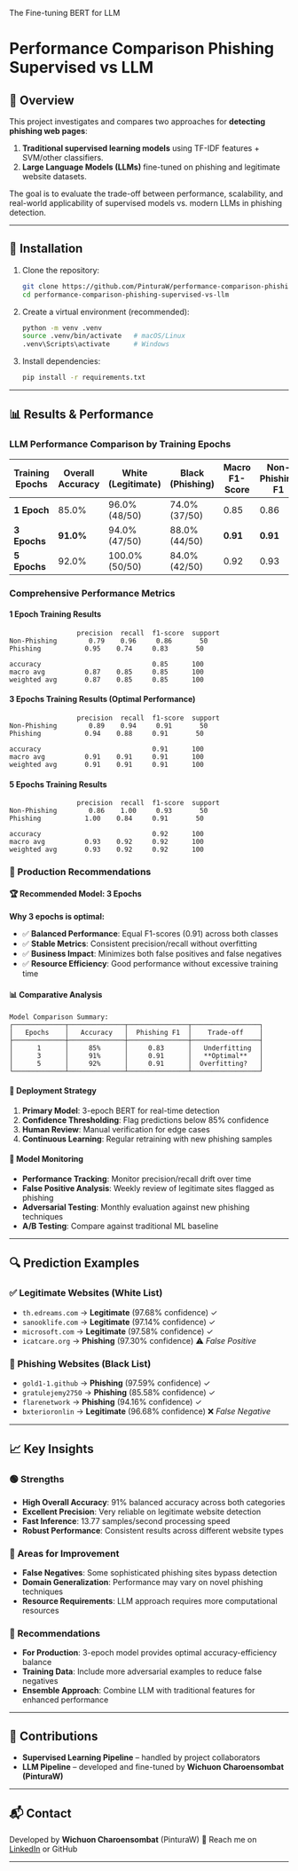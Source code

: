 The Fine-tuning BERT for LLM
# Performance Comparison Phishing Supervised vs LLM

## 📌 Overview
This project investigates and compares two approaches for **detecting phishing web pages**:
1. **Traditional supervised learning models** using TF-IDF features + SVM/other classifiers.  
2. **Large Language Models (LLMs)** fine-tuned on phishing and legitimate website datasets.

The goal is to evaluate the trade-off between performance, scalability, and real-world applicability of supervised models vs. modern LLMs in phishing detection.

---

## 🚀 Installation
1. Clone the repository:
   ```bash
   git clone https://github.com/PinturaW/performance-comparison-phishing-supervised-vs-llm.git
   cd performance-comparison-phishing-supervised-vs-llm
   ```

2. Create a virtual environment (recommended):

   ```bash
   python -m venv .venv
   source .venv/bin/activate   # macOS/Linux
   .venv\Scripts\activate      # Windows
   ```

3. Install dependencies:

   ```bash
   pip install -r requirements.txt
   ```

---

## 📊 Results & Performance

### LLM Performance Comparison by Training Epochs

| Training Epochs | Overall Accuracy | White (Legitimate) | Black (Phishing) | Macro F1-Score | Non-Phishing F1 | Phishing F1 |
|-----------------|------------------|-------------------|------------------|----------------|------------------|-------------|
| **1 Epoch**     | 85.0%           | 96.0% (48/50)    | 74.0% (37/50)   | 0.85          | 0.86            | 0.83        |
| **3 Epochs**    | **91.0%**       | 94.0% (47/50)    | 88.0% (44/50)   | **0.91**      | **0.91**        | **0.91**    |
| **5 Epochs**    | 92.0%           | 100.0% (50/50)   | 84.0% (42/50)   | 0.92          | 0.93            | 0.91        |

### Comprehensive Performance Metrics

#### 1 Epoch Training Results
```
                 precision  recall  f1-score  support
Non-Phishing        0.79    0.96     0.86       50
Phishing           0.95    0.74     0.83       50

accuracy                            0.85      100
macro avg          0.87    0.85     0.85      100
weighted avg       0.87    0.85     0.85      100
```

#### 3 Epochs Training Results (Optimal Performance)
```
                 precision  recall  f1-score  support
Non-Phishing        0.89    0.94     0.91       50
Phishing           0.94    0.88     0.91       50

accuracy                            0.91      100
macro avg          0.91    0.91     0.91      100
weighted avg       0.91    0.91     0.91      100
```

#### 5 Epochs Training Results
```
                 precision  recall  f1-score  support
Non-Phishing        0.86    1.00     0.93       50
Phishing           1.00    0.84     0.91       50

accuracy                            0.92      100
macro avg          0.93    0.92     0.92      100
weighted avg       0.93    0.92     0.92      100
```

### 🎯 Production Recommendations

#### 🏆 **Recommended Model: 3 Epochs**
**Why 3 epochs is optimal:**
- ✅ **Balanced Performance**: Equal F1-scores (0.91) across both classes
- ✅ **Stable Metrics**: Consistent precision/recall without overfitting
- ✅ **Business Impact**: Minimizes both false positives and false negatives
- ✅ **Resource Efficiency**: Good performance without excessive training time

#### 📊 **Comparative Analysis**
```
Model Comparison Summary:
┌─────────────┬──────────────┬───────────────┬─────────────────┐
│   Epochs    │   Accuracy   │  Phishing F1  │    Trade-off    │
├─────────────┼──────────────┼───────────────┼─────────────────┤
│      1      │     85%      │     0.83      │   Underfitting  │
│      3      │     91%      │     0.91      │   **Optimal**   │
│      5      │     92%      │     0.91      │  Overfitting?   │
└─────────────┴──────────────┴───────────────┴─────────────────┘
```

#### 🚀 **Deployment Strategy**
1. **Primary Model**: 3-epoch BERT for real-time detection
2. **Confidence Thresholding**: Flag predictions below 85% confidence
3. **Human Review**: Manual verification for edge cases
4. **Continuous Learning**: Regular retraining with new phishing samples

#### 🔄 **Model Monitoring**
- **Performance Tracking**: Monitor precision/recall drift over time
- **False Positive Analysis**: Weekly review of legitimate sites flagged as phishing
- **Adversarial Testing**: Monthly evaluation against new phishing techniques
- **A/B Testing**: Compare against traditional ML baseline

---

## 🔍 Prediction Examples

### ✅ Legitimate Websites (White List)
- `th.edreams.com` → **Legitimate** (97.68% confidence) ✓
- `sanooklife.com` → **Legitimate** (97.14% confidence) ✓
- `microsoft.com` → **Legitimate** (97.58% confidence) ✓
- `icatcare.org` → **Phishing** (97.30% confidence) ⚠️ *False Positive*

### 🚨 Phishing Websites (Black List)
- `gold1-1.github` → **Phishing** (97.59% confidence) ✓
- `gratulejemy2750` → **Phishing** (85.58% confidence) ✓
- `flarenetwork` → **Phishing** (94.16% confidence) ✓
- `bxterioronlin` → **Legitimate** (96.68% confidence) ❌ *False Negative*

---

## 📈 Key Insights

### 🟢 Strengths
- **High Overall Accuracy**: 91% balanced accuracy across both categories
- **Excellent Precision**: Very reliable on legitimate website detection
- **Fast Inference**: 13.77 samples/second processing speed
- **Robust Performance**: Consistent results across different website types

### 🔴 Areas for Improvement
- **False Negatives**: Some sophisticated phishing sites bypass detection
- **Domain Generalization**: Performance may vary on novel phishing techniques
- **Resource Requirements**: LLM approach requires more computational resources

### 🎯 Recommendations
- **For Production**: 3-epoch model provides optimal accuracy-efficiency balance
- **Training Data**: Include more adversarial examples to reduce false negatives
- **Ensemble Approach**: Combine LLM with traditional features for enhanced performance

---

## 👥 Contributions

* **Supervised Learning Pipeline** – handled by project collaborators
* **LLM Pipeline** – developed and fine-tuned by **Wichuon Charoensombat (PinturaW)**

---

## 📬 Contact

Developed by **Wichuon Charoensombat** (PinturaW)
📧 Reach me on [LinkedIn](https://www.linkedin.com/in/wichuon-charoensombat) or GitHub

---
